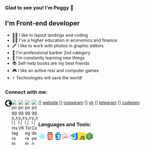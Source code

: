 ### Glad to see you! I'm Poggy 👋

## I'm Front-end developer
- 👨‍💻 I like to layout landings and coding
- 👨‍🎓  I've a higher education in economics and finance
- 🖍️ I like to work with photos in graphic editors
- 💈  I'm professional barber 2nd category
- 🧠 I'm constantly learning new things
- 📚 Self-help books are my best friends
- 🎮 I like an active rest and computer games
- ⚡ Technologies will save the world!

### Connect with me:

[<img align="left" alt="developer-poggy" width="22px" src="https://raw.githubusercontent.com/iconic/open-iconic/master/svg/globe.svg" />] [website]
[<img align="left" alt="poggy_sl | Instagram" width="22px" src="https://cdn.jsdelivr.net/npm/simple-icons@v3/icons/instagram.svg" />] [instagram]
[<img align="left" alt="poggy_sl | VK" width="22px" src="https://cdn.jsdelivr.net/npm/simple-icons@v3/icons/vk.svg" />] [vk]
[<img align="left" alt="poggy_sl | Telegram" width="22px" src="https://cdn.jsdelivr.net/npm/simple-icons@v3/icons/telegram.svg" />] [telegram]
[<img align="left" alt="poggy_sl | Codepen" width="22px" src="https://cdn.jsdelivr.net/npm/simple-icons@v3/icons/codepen.svg" />] [codepen]

<br />

### Languages and Tools:

<img align="left" alt="React" width="26px" src="https://raw.githubusercontent.com/github/explore/80688e429a7d4ef2fcale82350fe8e3517d3494d/topics/react/react.png" />
<img align="left" alt=" HTML5" width="26px" src="https://raw.githubusercontent.com/github/explore/80688e429a7d4ef2fcale82350fe8e3517d3494d/topics/html/html.png" />
<img align="left" alt="CSS3" width="26px" src="https://raw.githubusercontent.com/github/explore/80688e429a7d4ef2fcale82350fe8e3517d3494d/topics/css/css.png" />
<img align="left" alt="Sass" width="26px" src="https://raw.githubusercontent.com/github/explore/80688e429a7d4ef2fcale82350fe8e3517d3494d/topics/sass/sass.png" />
<img align="left" alt="Visual Studio Code" width="26px" src="https://raw.githubusercontent.com/github/explore/80688e429a7d4ef2fcale82350fe8e3517d3494d/topics/visual-studio-code/visual-studio-code.png" />
<img align="left" alt="JavaScript" width="26px" src="https://raw.githubusercontent.com/github/explore/80688e429a7d4ef2fcale82350fe8e3517d3494d/topics/javascript/javascript.png" />
<img align="left" alt="Node.js" width="26px" src="https://raw.githubusercontent.com/github/explore/80688e429a7d4ef2fcale82350fe8e3517d3494d/topics/nodejs/nodejs.png" />

<br />
<br />

[website]: http://www.1051.vhost.domain.mousedc.ru/
[instagram]: https://www.instagram.com/poggy_sl/
[vk]: https://vk.com/poggy
[telegram]: https://telegram.org/poggy_sl
[codepen]: https://codepen.io/poggy-sl
